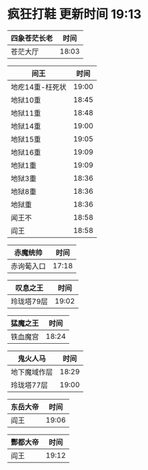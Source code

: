 # 疯狂打鞋 更新时间 19:13

| 四象苍茫长老   | 时间    |
|--------|-------|
| 苍茫大厅 | 18:03 |

| 间王   | 时间    |
|--------|-------|
| 地疙14重-枉死状 | 19:00 |
| 地狱10重 | 18:45 |
| 地狱11重 | 18:48 |
| 地狱14重 | 19:00 |
| 地狱15重 | 19:05 |
| 地狱16重 | 19:09 |
| 地狱1重 | 19:09 |
| 地狱3重 | 18:36 |
| 地狱8重 | 18:36 |
| 地狱重 | 18:36 |
| 闻王不 | 18:58 |
| 阎王 | 18:58 |

| 赤魔统帅   | 时间    |
|--------|-------|
| 赤询葡入口 | 17:18 |

| 叹息之王   | 时间    |
|--------|-------|
| 玲珑塔79层 | 19:02 |

| 猛魔之王   | 时间    |
|--------|-------|
| 铁血魔宫 | 18:24 |

| 鬼火人马   | 时间    |
|--------|-------|
| 地下魔域作层 | 18:29 |
| 玲珑塔77层 | 19:00 |

| 东岳大帝   | 时间    |
|--------|-------|
| 阎王 | 19:06 |

| 酆都大帝   | 时间    |
|--------|-------|
| 阎王 | 19:12 |